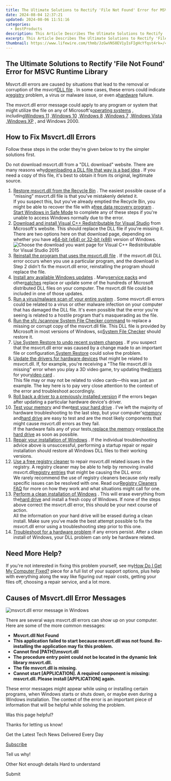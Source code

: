 ```yaml
---
title: The Ultimate Solutions to Rectify 'File Not Found' Error for MSVC Runtime Library
date: 2024-08-04 12:37:21
updated: 2024-08-06 11:51:16
categories:
  - BestProducts
description: This Article Describes The Ultimate Solutions to Rectify 'File Not Found' Error for MSVC Runtime Library
excerpt: This Article Describes The Ultimate Solutions to Rectify 'File Not Found' Error for MSVC Runtime Library
thumbnail: https://www.lifewire.com/thmb/JzGwVNS0EV1yIsFIgHcYfqst4rk=/400x300/filters:no_upscale():max_bytes(150000):strip_icc():format(webp)/msvcrt-dll-error-message-5a687f6404d1cf001a227975.PNG
---
```


## The Ultimate Solutions to Rectify 'File Not Found' Error for MSVC Runtime Library
 Msvcrt.dll errors are caused by situations that lead to the removal or corruption of the msvcrt[DLL file](https://www.lifewire.com/what-is-a-dll-file-2625852) . In some cases, these errors could indicate a[registry](https://www.lifewire.com/windows-registry-2625992) problem, a virus or malware issue, or even a[hardware](https://www.lifewire.com/computer-hardware-2625895) failure.

 The msvcrt.dll error message could apply to any program or system that might utilize the file on any of Microsoft's[operating systems](https://www.lifewire.com/operating-systems-2625912) , including[Windows 11](https://www.lifewire.com/windows-11-5188930) ,[Windows 10](https://www.lifewire.com/windows-10-2626217) ,[Windows 8](https://www.lifewire.com/windows-8-2626235) ,[Windows 7](https://www.lifewire.com/windows-7-2626265) ,[Windows Vista](https://www.lifewire.com/windows-vista-2626311) ,[Windows XP](https://www.lifewire.com/windows-xp-2626354) , and Windows 2000.

## How to Fix Msvcrt.dll Errors

 Follow these steps in the order they're given below to try the simpler solutions first.

 Do not download msvcrt.dll from a "DLL download" website. There are many reasons why[downloading a DLL file that way is a bad idea](https://www.lifewire.com/important-reasons-not-to-download-dll-files-2624455) . If you need a copy of this file, it's best to obtain it from its original, legitimate source.

1. [Restore msvcrt.dll from the Recycle Bin](https://www.lifewire.com/how-to-restore-deleted-files-from-the-recycle-bin-2624515) . The easiest possible cause of a "missing" msvcrt.dll file is that you've mistakenly deleted it.  
 If you suspect this, but you've already emptied the Recycle Bin, you might be able to recover the file with a[free data recovery program](https://www.lifewire.com/free-data-recovery-software-tools-2622893) .  
[Start Windows in Safe Mode](https://www.lifewire.com/how-do-i-start-windows-in-safe-mode-2624480) to complete any of these steps if you're unable to access Windows normally due to the error.
2. [Download and install Visual C++ Redistributable for Visual Studio](https://www.microsoft.com/en-us/download/details.aspx?id=48145) from Microsoft's website. This should replace the DLL file if you're missing it.  
 There are two options here on that download page, depending on whether you have a[64-bit (x64) or 32-bit (x86)](https://www.lifewire.com/32-bit-64-bit-2624554) version of Windows.  
![Choose the download you want page for Visual C++ Redistributable for Visual Studio 2015](https://www.lifewire.com/thmb/vxx1RkejUTsN0aMhaZlhHKTuHws=/1500x0/filters:no_upscale():max_bytes(150000):strip_icc():format(webp)/choose-the-download-you-want-microsoft-vc-redist-5a50f4ae5098497787fcc8537e59300c.png)
3. [Reinstall the program that uses the msvcrt.dll file](https://www.lifewire.com/what-is-the-proper-way-to-reinstall-a-software-program-2624478) . If the msvcrt.dll DLL error occurs when you use a particular program, and the download in Step 2 didn't fix the msvcrt.dll error, reinstalling the program should replace the file.
4. [Install any available Windows updates](https://www.lifewire.com/how-to-check-for-install-windows-updates-2624596) . Many[service packs](https://www.lifewire.com/what-is-a-service-pack-2626010) and other[patches](https://www.lifewire.com/what-is-a-patch-2625960) replace or update some of the hundreds of Microsoft distributed DLL files on your computer. The msvcrt.dll file could be included in one of those updates.
5. [Run a virus/malware scan of your entire system](https://www.lifewire.com/properly-scan-your-computer-for-viruses-and-other-malware-2624526) . Some msvcrt.dll errors could be related to a virus or other malware infection on your computer that has damaged the DLL file. It's even possible that the error you're seeing is related to a hostile program that's masquerading as the file.
6. [Run the sfc /scannow System File Checker command](https://www.lifewire.com/how-to-use-sfc-scannow-to-repair-windows-system-files-2626161) to replace a missing or corrupt copy of the msvcrt.dll file. This DLL file is provided by Microsoft in most versions of Windows, so[System File Checker](https://www.lifewire.com/sfc-command-system-file-checker-2626020) should restore it.
7. [Use System Restore to undo recent system changes](https://www.lifewire.com/how-to-use-system-restore-in-windows-2626131) . If you suspect that the msvcrt.dll error was caused by a change made to an important file or configuration,[System Restore](https://www.lifewire.com/what-is-system-restore-2626022) could solve the problem.
8. [Update the drivers for hardware devices](https://www.lifewire.com/how-to-update-drivers-in-windows-2619214) that might be related to msvcrt.dll. If, for example, you're receiving a "The file msvcrt.dll is missing" error when you play a 3D video game, try updating the[drivers](https://www.lifewire.com/what-is-a-device-driver-2625796) for your[video card](https://www.lifewire.com/what-is-a-video-card-2618161) .  
 This file may or may not be related to video cards—this was just an example. The key here is to pay very close attention to the context of the error and troubleshoot accordingly.
9. [Roll back a driver to a previously installed version](https://www.lifewire.com/how-to-roll-back-a-driver-in-windows-2619217) if the errors began after updating a particular hardware device's driver.
10. [Test your memory](https://www.lifewire.com/free-memory-test-programs-2626178) and then[test your hard drive](https://www.lifewire.com/free-hard-drive-testing-programs-2626183) . I've left the majority of hardware troubleshooting to the last step, but your computer's[memory](https://www.lifewire.com/what-is-random-access-memory-ram-2618159) and[hard drive](https://www.lifewire.com/what-is-a-hard-disk-drive-2618152) are easy to test and are the most likely components that might cause msvcrt.dll errors as they fail.  
 If the hardware fails any of your tests,[replace the memory](https://www.lifewire.com/how-to-replace-the-memory-ram-in-a-computer-2626201) or[replace the hard drive](https://www.lifewire.com/how-to-replace-a-hard-drive-2626200) as soon as possible.
11. [Repair your installation of Windows](https://www.lifewire.com/how-do-i-automatically-repair-windows-problems-2624907) . If the individual troubleshooting advice above is unsuccessful, performing a startup repair or repair installation should restore all Windows DLL files to their working versions.
12. [Use a free registry cleaner](https://www.lifewire.com/free-registry-cleaners-2626176) to repair msvcrt.dll related issues in the registry. A registry cleaner may be able to help by removing invalid msvcrt.dll[registry entries](https://www.lifewire.com/what-is-a-registry-key-2625999) that might be causing the DLL error.  
 We rarely recommend the use of registry cleaners because only really specific issues can be resolved with one. Read our[Registry Cleaners FAQ](https://www.lifewire.com/registry-cleaner-faq-2625124) for more on how they work and what situations might call for one.
13. [Perform a clean installation of Windows](https://www.lifewire.com/how-to-clean-install-windows-2624904) . This will erase everything from the[hard drive](https://www.lifewire.com/what-is-a-hard-disk-drive-2618152) and install a fresh copy of Windows. If none of the steps above correct the msvcrt.dll error, this should be your next course of action.  
 All the information on your hard drive will be erased during a clean install. Make sure you've made the best attempt possible to fix the msvcrt.dll error using a troubleshooting step prior to this one.
14. [Troubleshoot for a hardware problem](https://www.lifewire.com/fix-a-dll-issue-caused-by-a-hardware-problem-2624493) if any errors persist. After a clean install of Windows, your DLL problem can only be hardware related.

## Need More Help?

 If you're not interested in fixing this problem yourself, see my[How Do I Get My Computer Fixed?](https://www.lifewire.com/how-do-i-get-my-computer-fixed-2625167) piece for a full list of your support options, plus help with everything along the way like figuring out repair costs, getting your files off, choosing a repair service, and a lot more.

## Causes of Msvcrt.dll Error Messages

![msvcrt.dll error message in Windows](https://www.lifewire.com/thmb/25b1ZuHcRVU6fcfURQUTGvy0xo8=/1500x0/filters:no_upscale():max_bytes(150000):strip_icc():format(webp)/msvcrt-dll-error-message-5a687f6404d1cf001a227975.PNG)

 There are several ways msvcrt.dll errors can show up on your computer. Here are some of the more common messages:

* **Msvcrt.dll Not Found**
* **This application failed to start because msvcrt.dll was not found. Re-installing the application may fix this problem.**
* **Cannot find \[PATH\]\\msvcrt.dll**
* **The procedure entry point could not be located in the dynamic link library msvcrt.dll.**
* **The file msvcrt.dll is missing.**
* **Cannot start \[APPLICATION\]. A required component is missing: msvcrt.dll. Please install \[APPLICATION\] again.**

 These error messages might appear while using or installing certain programs, when Windows starts or shuts down, or maybe even during a Windows installation. The context of the error is an important piece of information that will be helpful while solving the problem.

Was this page helpful?

Thanks for letting us know!

 Get the Latest Tech News Delivered Every Day

[Subscribe](https://www.lifewire.com/#)

Tell us why!

 Other  Not enough details  Hard to understand

 Submit

<ins class="adsbygoogle"
     style="display:block"
     data-ad-format="autorelaxed"
     data-ad-client="ca-pub-7571918770474297"
     data-ad-slot="1223367746"></ins>



<ins class="adsbygoogle"
     style="display:block"
     data-ad-client="ca-pub-7571918770474297"
     data-ad-slot="8358498916"
     data-ad-format="auto"
     data-full-width-responsive="true"></ins>
